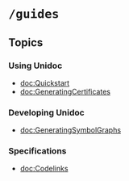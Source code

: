 # ``/guides``

## Topics

### Using Unidoc

-   <doc:Quickstart>
-   <doc:GeneratingCertificates>

### Developing Unidoc

-   <doc:GeneratingSymbolGraphs>

### Specifications

-   <doc:Codelinks>
